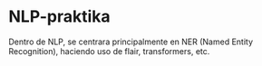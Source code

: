 # NLP-praktika
Dentro de NLP, se centrara principalmente en NER (Named Entity Recognition), haciendo uso de flair, transformers, etc.
